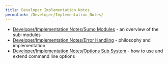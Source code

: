 ```yaml
---
title: Developer Implementation Notes
permalink: /Developer/Implementation_Notes/
---
```


-   [Developer/Implementation Notes/Sumo Modules](/Developer/Implementation_Notes/Sumo_Modules "wikilink") - an overview of the sub-modules
-   [Developer/Implementation Notes/Error Handling](/Developer/Implementation_Notes/Error_Handling "wikilink") - philosophy and implementation
-   [Developer/Implementation Notes/Options Sub System](/Developer/Implementation_Notes/Options_Sub_System "wikilink") - how to use and extend command line options
